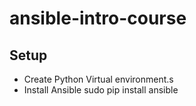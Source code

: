 # ansible-intro-course

## Setup
- Create Python Virtual environment.s
- Install Ansible
  sudo pip install ansible